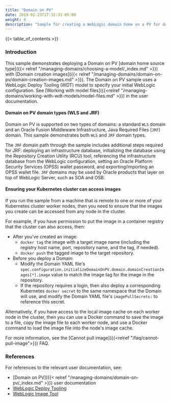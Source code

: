 ```yaml
---
title: "Domain on PV"
date: 2019-02-23T17:32:31-05:00
weight: 4
description: "Sample for creating a WebLogic domain home on a PV for deploying the generated WebLogic domain."
---
```


{{< table_of_contents >}}

### Introduction

This sample demonstrates deploying a Domain on PV
[domain home source type]({{< relref "/managing-domains/choosing-a-model/_index.md" >}})
 with [Domain creation images]({{< relref "/managing-domains/domain-on-pv/domain-creation-images.md" >}}).
The Domain on PV sample uses a WebLogic Deploy Tooling (WDT) model to specify your initial WebLogic configuration. See [Working with model files]({{<relref "/managing-domains/working-with-wdt-models/model-files.md" >}}) in the user documentation.

#### Domain on PV domain types (WLS and JRF)

Domain on PV is supported on two types of domains: a standard `WLS` domain and an Oracle Fusion Middleware Infrastructure, Java Required Files (`JRF`) domain. This sample demonstrates both `WLS` and `JRF` domain types.

The `JRF` domain path through the sample includes additional steps required for JRF: deploying an infrastructure database, initializing the database using the Repository Creation Utility (RCU) tool, referencing the infrastructure database from the WebLogic configuration, setting an Oracle Platform Security Services (OPSS) wallet password, and exporting/importing an OPSS wallet file. `JRF` domains may be used by Oracle products that layer on top of WebLogic Server, such as SOA and OSB.

#### Ensuring your Kubernetes cluster can access images

If you run the sample from a machine that is remote to one or more of your Kubernetes cluster worker nodes, then you need to ensure that the images you create can be accessed from any node in the cluster.

For example, if you have permission to put the image in a container registry that the cluster can also access, then:
  - After you've created an image:
    - `docker tag` the image with a target image name (including the registry host name, port, repository name, and the tag, if needed).
    - `docker push` the tagged image to the target repository.
  - Before you deploy a Domain:
    - Modify the Domain YAML file's `spec.configuration.initializeDomainOnPV.domain.domainCreationImages[*].image` value to match the image tag for the image in the repository.
    - If the repository requires a login, then also deploy a corresponding Kubernetes `docker secret` to the same namespace that the Domain will use, and modify the Domain YAML file's `imagePullSecrets:` to reference this secret.

Alternatively, if you have access to the local image cache on each worker node in the cluster, then you can use a Docker command to save the image to a file, copy the image file to each worker node, and use a Docker command to load the image file into the node's image cache.

For more information, see the [Cannot pull image]({{<relref "/faq/cannot-pull-image">}}) FAQ.

### References

For references to the relevant user documentation, see:
 - [Domain on PV]({{< relref "/managing-domains/domain-on-pv/_index.md" >}}) user documentation
 - [WebLogic Deploy Tooling](https://oracle.github.io/weblogic-deploy-tooling/)
 - [WebLogic Image Tool](https://oracle.github.io/weblogic-image-tool/)
